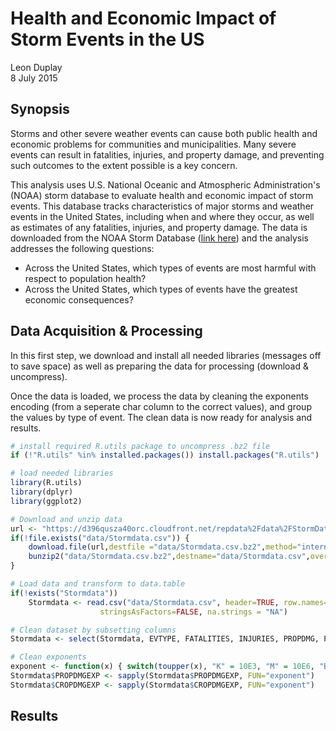 # Health and Economic Impact of Storm Events in the US
Leon Duplay  
8 July 2015  

## Synopsis

Storms and other severe weather events can cause both public health and economic problems for communities and municipalities. Many severe events can result in fatalities, injuries, and property damage, and preventing such outcomes to the extent possible is a key concern.

This analysis uses U.S. National Oceanic and Atmospheric Administration's (NOAA) storm database to evaluate health and economic impact of storm events. This database tracks characteristics of major storms and weather events in the United States, including when and where they occur, as well as estimates of any fatalities, injuries, and property damage. The data is downloaded from the NOAA Storm Database ([link here](https://d396qusza40orc.cloudfront.net/repdata%2Fdata%2FStormData.csv.bz2)) and the analysis addresses the following questions:

* Across the United States, which types of events are most harmful with respect to population health?
* Across the United States, which types of events have the greatest economic consequences?

## Data Acquisition & Processing

In this first step, we download and install all needed libraries (messages off to save space) as well as preparing the data for processing (download & uncompress).

Once the data is loaded, we process the data by cleaning the exponents encoding (from a seperate char column to the correct values), and group the values by type of event. The clean data is now ready for analysis and results.


```r
# install required R.utils package to uncompress .bz2 file
if (!"R.utils" %in% installed.packages()) install.packages("R.utils")

# load needed libraries
library(R.utils)
library(dplyr)
library(ggplot2)
```


```r
# Download and unzip data
url <- "https://d396qusza40orc.cloudfront.net/repdata%2Fdata%2FStormData.csv.bz2"
if(!file.exists("data/Stormdata.csv")) {
    download.file(url,destfile ="data/Stormdata.csv.bz2",method="internal")
    bunzip2("data/Stormdata.csv.bz2",destname="data/Stormdata.csv",overwrite=TRUE)
}

# Load data and transform to data.table
if(!exists("Stormdata"))
    Stormdata <- read.csv("data/Stormdata.csv", header=TRUE, row.names=NULL, 
                    stringsAsFactors=FALSE, na.strings = "NA")

# Clean dataset by subsetting columns
Stormdata <- select(Stormdata, EVTYPE, FATALITIES, INJURIES, PROPDMG, PROPDMGEXP, CROPDMG, CROPDMGEXP)

# Clean exponents
exponent <- function(x) { switch(toupper(x), "K" = 10E3, "M" = 10E6, "B" = 10E9 , 1)}
Stormdata$PROPDMGEXP <- sapply(Stormdata$PROPDMGEXP, FUN="exponent")
Stormdata$CROPDMGEXP <- sapply(Stormdata$CROPDMGEXP, FUN="exponent")
```

## Results
